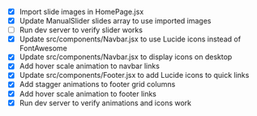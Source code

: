 - [x] Import slide images in HomePage.jsx
- [x] Update ManualSlider slides array to use imported images
- [ ] Run dev server to verify slider works
- [x] Update src/components/Navbar.jsx to use Lucide icons instead of FontAwesome
- [x] Update src/components/Navbar.jsx to display icons on desktop
- [x] Add hover scale animation to navbar links
- [x] Update src/components/Footer.jsx to add Lucide icons to quick links
- [x] Add stagger animations to footer grid columns
- [x] Add hover scale animation to footer links
- [x] Run dev server to verify animations and icons work
